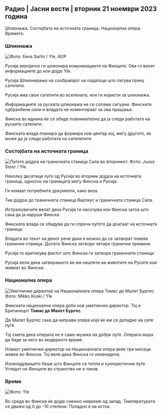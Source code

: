 ## Радио \| Јасни вести \| вторник 21 ноември 2023 година

Шпионажа. Состојбата на источната граница. Национална опера. Времето.

### Шпионажа

![ Фото: Eeva Sarlin / Yle, AOP](https://images.cdn.yle.fi/image/upload/c_crop,h_562,w_1000,x_0,y_32/ar_1.777777777777777,c_fill,g_50,w_1dpr_1.0/q_auto:eco/f_auto/fl_lossy/v1700569701/39-1204215655ca2203557b)

Русија веројатно ги шпионира комуникациите на Финците. Ова го велат информациите до кои дојде Yle.

Русија Шпионирање на сообраќајот на податоци што патува преку сателити.

Русија има свои сателити во вселената, кои ги користи за шпионажа.

Информациите за руската шпионажа не се сосема сигурни. Финските одбранбени сили и владата не коментираат за ова прашање.

Финска во иднина ќе се обиде повнимателно да ја следи работата на руските сателити.

Финската влада планира да формира нов центар кој, меѓу другото, ќе може да ја следи работата на сателитите.

### Состојбата на источната граница

![Луѓето дојдоа на граничната станица Сала во вторникот. Фото: Juuso Stoor / Yle](https://images.cdn.yle.fi/image/upload/c_crop,h_2515,w_4470,x_0,y_0/ar_1.7777777777777777,c_fill,g_faces,h_1200w/q_auto:eco/f_auto/fl_lossy/v1700575368/39-1203513655b5b4d432e9)

Неколку десетици луѓе од Русија во вторник дојдоа на источната граница, односно на границата меѓу Финска и Русија.

Ги немаат потребните документи, како виза.

Тие дојдоа до граничната станица Вартиус и граничната станица Сала.

Истражувачите велат дека Русија ги насочува кон Финска затоа што сака да ја наруши Финска.

Финската влада се обидува да ги спречи луѓето да доаѓаат на источната граница.

Владата во текот на денот рече дека е можно да се затворат повеќе гранични станици. Досега Финска затвори четири гранични премини.

Русија го критикува фактот што Финска ги затвори граничните станици.

Русија вели дека затворањето ќе им наштети на животите на Русите кои живеат во Финска.

### Национална опера

![Уметнички директор на Националната опера Томас де Малет Бургес. Фото: Mikko Koski / Yle](https://images.cdn.yle.fi/image/upload/c_crop,h_3078,w_5472,x_0,y_570/ar_1.7777777777777777,c_fill,g_faces,h_pr_120.q_auto:eco/f_auto/fl_lossy/v1699350873/39-1196938654a091844d91)

Финската национална опера доби нов уметнички директор. Тој е Британецот **Томас де Малет Бургес**.

Де Малет Бургес сака да направи опера која ќе им се допадне на сите луѓе.

Тој смета дека операта не е само музика на добри луѓе. Операта мора да биде за него во модерното време.

Новиот уметнички директор на Националната опера веќе три месеци живее во Финска. Тој вели дека Финска го изненадила.

Изненадувањето беше што Финците се топли и хумористични луѓе. Угледот на Финците во странство не е таков.

### Време

![ Фото: Yle](https://images.cdn.yle.fi/image/upload/c_crop,h_1080,w_1919,x_0,y_0/ar_1.777777777777777,c_fill,g_faces,h_670,w_100:eco/f_auto/fl_lossy/v1700579363/39-1204521655cc80468754)

Во среда во Финска ќе дојде снежно невреме од запад. Температурата се движи од 0 до -10 степени. Поладно е на исток.